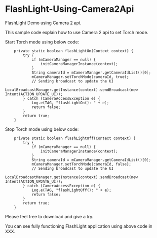 # FlashLight-Using-Camera2Api

FlashLight Demo using Camera 2 api.

This sample code explain how to use Camera 2 api to set Torch mode.

Start Torch mode using below code:
```
    private static boolean flashLightOn(Context context) {
        try {
            if (mCameraManager == null) {
                initCameraManagerInstance(context);
            }
            String cameraId = mCameraManager.getCameraIdList()[0];
            mCameraManager.setTorchMode(cameraId, true);
            // Sending broadcast to update the UI
            LocalBroadcastManager.getInstance(context).sendBroadcast(new Intent(ACTION_UPDATE_UI));
        } catch (CameraAccessException e) {
            Log.e(TAG, "flashLightOn(): " + e);
            return false;
        }
        return true;
    }
```
Stop Torch mode using below code:
```
    private static boolean flashLightOff(Context context) {
        try {
            if (mCameraManager == null) {
                initCameraManagerInstance(context);
            }
            String cameraId = mCameraManager.getCameraIdList()[0];
            mCameraManager.setTorchMode(cameraId, false);
            // Sending broadcast to update the UI
            LocalBroadcastManager.getInstance(context).sendBroadcast(new Intent(ACTION_UPDATE_UI));
        } catch (CameraAccessException e) {
            Log.e(TAG, "flashLightOff(): " + e);
            return false;
        }
        return true;
    }
```

Please feel free to download and give a try.

You can see fully functioning FlashLight application using above code in XXX.